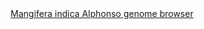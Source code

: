 <div id="Mangifera_indica_Alphonso_genome_browser" align="center">
  <a href="https://ink-blot.github.io/?sessionURL=blob:zZVtb6pIFID_ymY.7SaIDIqI3xS1rVrfwLfe3JgBBhiFGWQGqTb97zt1691sttm2m31pQggMZzjnzPMMPIEjzjlhFLSArkJDNYACeMxKB6VZgscoxRy0QpRwrIAchzjH1Meg9QRCxAVazEdyYixExlvVaoDCSoQpS4nPVV5TUVbhrBAxlqEVXUUpOjOKSq76LJXBAlVRksWMclZFvo85r2jVDNNoWyJ5uj7bXl6Jt2mRCHLJupVFyMICNUSyWkID_PhOIR_JHJm3tf29nj0YjzPa7MGF2JwcxPpe57z0V7tJOTrY82C6Hg5uQk7cI.7WE6sdk4Z2l96OoyLPqm7UPaF82qYdmK_o4ibiy661h7bv1ecrO2h3w3W89yZTu2FbQW8g8nAM0XRmn4ejmwej4LIhAp4VkDC_kMsO_DiHZstQtGZdqRtW5eXKUCzDkm3njIDWt.8KEDny9zL62xMQp0yyARwfigsmBbA8wDloVSxNM6Fl6UbdrGuWBZ.VJ1DkyT8ML0VU0iBbHBCxDZhQOcuF5BSFYU2NzrKekCQXdjLx.8FfiOwui4Z4sCa9O5fWlg7dHMa.1TPd0y7uHpejAg6GQ7ed._Cgi7LpzhrUMPl66C.cfLMqz44qPCI7.nDrIctTJGToy5C8fyWLKGUCiZf9qoAYkyiWMaamAJ8lTHIGeeT9rCk_yQMa2i8y6Eg48UhCxGklU7IStGq60ajDH2rU_h0VfuxeZz5v6k1oNWtbuJX4hfyEBFtOM67KbtSjH_7JjE_P_UKinMjZCHyvqSNz4U0HR2ovjbu.kyRuZ9rG9uN.gifTw_II77Rbsxl74mzDToL7o4Pr8269.KMon1_Fqzdy5HdtjigniIo3dYCmZep_IdCrJvX_RZMXsMnfFuWt2V9IFQ.vjV3U1qLNZNfrj.373WBe9MNOe7S47x8nvVPajdf60FiYbkd3H2ExapzMZKVNZiPYgyX9lCpvruTnZYF1rWG.b4vxH9qieij9gBavYV.I_3SRsrlwzqHTQclhpuNwHuPVbjcZTQa92ga7pDEPUwc_zG5L3KGLZl7aWi_gjd19WS6pJzt6j_91ba6gf7u9_kwSEtEUX1C_cms8f3_.FQ--">Mangifera indica Alphonso genome browser</a>
</div>
